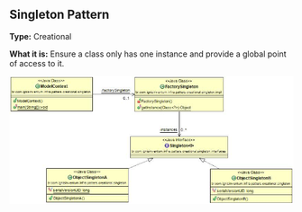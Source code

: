 ## Singleton Pattern

**Type:** Creational

**What it is:**
Ensure a class only has one instance and provide a global point of access to it.

![Singleton Pattern](./Singleton.jpg?raw=true)